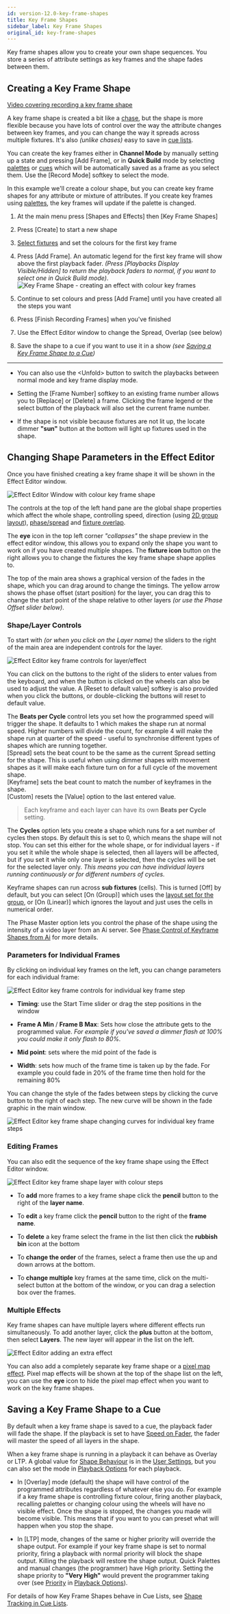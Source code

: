 ```yaml
---
id: version-12.0-key-frame-shapes
title: Key Frame Shapes
sidebar_label: Key Frame Shapes
original_id: key-frame-shapes
---
```


Key frame shapes allow you to create your own shape sequences. You store
a series of attribute settings as key frames and the shape fades between
them.

Creating a Key Frame Shape
--------------------------

[Video covering recording a key frame shape](https://youtu.be/1nvLaipivhM?t=20)

A key frame shape is created a bit like a [chase](../chases.md), but the shape is more
flexible because you have lots of control over the way the attribute
changes between key frames, and you can change the way it spreads across
multiple fixtures. It's also *(unlike chases)* easy to save in 
[cue lists](../cue-lists/creating-a-cue-list.md#shape-tracking-in-cue-lists).

You can create the key frames either in **Channel Mode** by manually setting
up a state and pressing \[Add Frame\], or in **Quick Build** mode by
selecting [palettes](../palettes.md) or 
[cues](../cues.md) which will be automatically saved as a frame
as you select them. Use the \[Record Mode\] softkey to select the mode.

In this example we'll create a colour shape, but you can create key
frame shapes for any attribute or mixture of attributes. If you create
key frames using [palettes](../palettes.md), the key frames will update if the palette is
changed.

1. At the main menu press \[Shapes and Effects\] then \[Key Frame
Shapes\]

2. Press \[Create\] to start a new shape

3. [Select fixtures](../controlling-fixtures/using-the-select-buttons-and-wheels.md#selecting-fixtures-and-dimmers-for-control) and set the colours for the first key frame

4. Press \[Add Frame\]. An automatic legend for the first key frame
will show above the first playback fader. *(Press \[Playbacks Display
Visible/Hidden\] to return the playback faders to normal, if you want to
select one in Quick Build mode)*.\
![Key Frame Shape - creating an effect with colour key frames](/docs/images/image187.png)

5. Continue to set colours and press \[Add Frame\] until you have
created all the steps you want

6. Press \[Finish Recording Frames\] when you've finished

7. Use the Effect Editor window to change the Spread, Overlap (see
below)

8. Save the shape to a cue if you want to use it in a show *(see 
[Saving a Key Frame Shape to a Cue](#saving-a-key-frame-shape-to-a-cue))*

---

-   You can also use the \<Unfold\> button to switch the playbacks
    between normal mode and key frame display mode.

-   Setting the \[Frame Number\] softkey to an existing frame number
    allows you to \[Replace\] or \[Delete\] a frame. Clicking the frame
    legend or the select button of the playback will also set the
    current frame number.

-   If the shape is not visible because fixtures are not lit up, the
    locate dimmer **"sun"** button at the bottom will light up fixtures used
    in the shape.

Changing Shape Parameters in the Effect Editor
----------------------------------------------

Once you have finished creating a key frame shape it will be shown in
the Effect Editor window.

![Effect Editor Window with colour key frame shape](/docs/images/image188.png)

The controls at the top of the left hand pane are the global shape
properties which affect the whole shape, controlling speed, direction
(using [2D group layout](../controlling-fixtures/fixture-groups.md#fixture-order-and-fixture-layout-in-groups)),
[phase/spread](shape-generator.md#changing-the-spread-of-a-shape-across-multiple-fixtures) and 
[fixture overlap](../cues/cue-timing.md#setting-fade-times-and-overlap-for-a-cue).

The **eye** icon in the top left corner *"collapses"* the shape preview in the
effect editor window, this allows you to expand only the shape you want
to work on if you have created multiple shapes. The **fixture icon** button
on the right allows you to change the fixtures the key frame shape shape 
applies to.

The top of the main area shows a graphical version of the fades in the
shape, which you can drag around to change the timings. The yellow arrow
shows the phase offset (start position) for the layer, you can drag this
to change the start point of the shape relative to other layers *(or use
the Phase Offset slider below)*.

### Shape/Layer Controls

To start with *(or when you click on the Layer name)* the sliders to the
right of the main area are independent controls for the layer.

![Effect Editor key frame controls for layer/effect](/docs/images/image189.png)

You can click on the buttons to the right of the sliders
to enter values from the keyboard, and when the button is clicked on the
wheels can also be used to adjust the value. A \[Reset to default
value\] softkey is also provided when you click the buttons, or
double-clicking the buttons will reset to default value.

The **Beats per Cycle** control lets you set how the programmed speed will
trigger the shape. It defaults to 1 which makes the shape run at normal
speed. Higher numbers will divide the count, for example 4 will make the
shape run at quarter of the speed - useful to synchronise different
types of shapes which are running together.\
\[Spread\] sets the beat
count to be the same as the current Spread setting for the shape. This
is useful when using dimmer shapes with movement shapes as it will make
each fixture turn on for a full cycle of the movement shape.\
\[Keyframe\] sets the beat count to match the number of keyframes in the
shape.\
\[Custom\] resets the \[Value\] option to the last
entered value.
> Each keyframe and each layer can have its own **Beats per
Cycle** setting.

The **Cycles** option lets you create a shape which runs for a set number of
cycles then stops. By default this is set to 0, which means the shape
will not stop. You can set this either for the whole shape, or for
individual layers - if you set it while the whole shape is selected,
then all layers will be affected, but if you set it while only one layer
is selected, then the cycles will be set for the selected layer only.
*This means you can have individual layers running continuously or for
different numbers of cycles.*

Keyframe shapes can run across **sub fixtures** (cells). This is turned \[Off\]
by default, but you can select \[On (Group)\] which uses 
the [layout set for the group](../controlling-fixtures/fixture-groups.md#fixture-order-and-fixture-layout-in-groups),
or \[On (Linear)\] which ignores the layout and just uses the cells in numerical order.

The Phase Master option lets you control the phase of the shape using
the intensity of a video layer from an Ai server. See 
[Phase Control of Keyframe Shapes from Ai](../synergy/operating-synergy.md#phase-control-of-keyframe-shapes-from-ai)
for more details.

### Parameters for Individual Frames

By clicking on individual key frames on the left, you can change
parameters for each individual frame:

![Effect Editor key frame controls for individual key frame step](/docs/images/image190.png)

-   **Timing**: use the Start Time slider or drag the step positions in the
    window

-   **Frame A Min** / **Frame B Max**: Sets how close the attribute gets to the
    programmed value. *For example if you've saved a dimmer flash at 100%
    you could make it only flash to 80%.*

-   **Mid point**: sets where the mid point of the fade is

-   **Width**: sets how much of the frame time is taken up by the fade. For
    example you could fade in 20% of the frame time then hold for the
    remaining 80%

You can change the style of the fades between steps by clicking the
curve button to the right of each step. The new curve will be shown in
the fade graphic in the main window.

![Effect Editor key frame shape changing curves for individual key frame steps](/docs/images/image191.png)

### Editing Frames

You can also edit the sequence of the key frame shape using the Effect
Editor window.

![Effect Editor key frame shape layer with colour steps](/docs/images/image192.png)

-   To **add** more frames to a key frame shape click the **pencil** button to
    the right of the **layer name**.

-   To **edit** a key frame click the **pencil** button to the right of the
    **frame name**.

-   To **delete** a key frame select the frame in the list then click the
    **rubbish bin** icon at the bottom

-   To **change the order** of the frames, select a frame then use the up
    and down arrows at the bottom.

-   To **change multiple** key frames at the same time, click on the
    multi-select button at the bottom of the window, or you can drag a
    selection box over the frames.

### Multiple Effects

Key frame shapes can have multiple layers where different effects run
simultaneously. To add another layer, click the **plus** button at the
bottom, then select **Layers**. The new layer will appear in the list on the
left.

![Effect Editor adding an extra effect](/docs/images/image194.png)

You can also add a completely separate key frame shape or a 
[pixel map effect](pixel-mapper.md).
Pixel map effects will be shown at the top of the shape list on
the left, you can use the **eye** icon to hide the pixel map effect when you
want to work on the key frame shapes.

Saving a Key Frame Shape to a Cue
---------------------------------

By default when a key frame shape is saved to a cue, the playback fader
will fade the shape. If the playback is set to have 
[Speed on Fader](../cues/playback-options.md#shape-effect-speed), the
fader will master the speed of all layers in the shape.

When a key frame shape is running in a playback it can behave as Overlay
or LTP. A global value for 
[Shape Behaviour](../system-settings/user-settings.md#shape-behaviour) is in the 
[User Settings](../system-settings/user-settings.md), but
you can also set the mode in 
[Playback Options](../cues/playback-options.md#shape-behaviour) for each playback.

-   In \[Overlay\] mode (default) the shape will have control of the
    programmed attributes regardless of whatever else you do. For
    example if a key frame shape is controlling fixture colour, firing
    another playback, recalling palettes or changing colour using the
    wheels will have no visible effect. Once the shape is stopped, the
    changes you made will become visible. This means that if you want to
    you can preset what will happen when you stop the shape.

-   In \[LTP\] mode, changes of the same or higher priority will override
    the shape output. For example if your key frame shape is set to
    normal priority, firing a playback with normal priority will block
    the shape output. Killing the playback will restore the shape
    output. Quick Palettes and manual changes (the programmer) have High
    priority. Setting the shape priority to **"Very High"** would prevent
    the programmer taking over (see 
    [Priority](../cues/playback-options.md#priority) in
    [Playback Options](../cues/playback-options.md)).

For details of how Key Frame Shapes behave in Cue Lists, see
[Shape Tracking in Cue Lists](../cue-lists/creating-a-cue-list.md#shape-tracking-in-cue-lists).